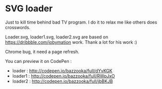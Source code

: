 # SVG loader

Just to kill time behind bad TV program. 
I do it to relax me like others does crosswords.

Loader.svg, loader1.svg, loader2.svg are based on https://dribbble.com/jobymation work.
Thank a lot for his work :)

Chrome bug, it need a page refresh.

You can preview it on CodePen : 
- loader  : http://codepen.io/bazzooka/full/dYvKGK
- loader1 : http://codepen.io/bazzooka/full/RWpJxO
- loader2 : http://codepen.io/bazzooka/full/jbBKJB

